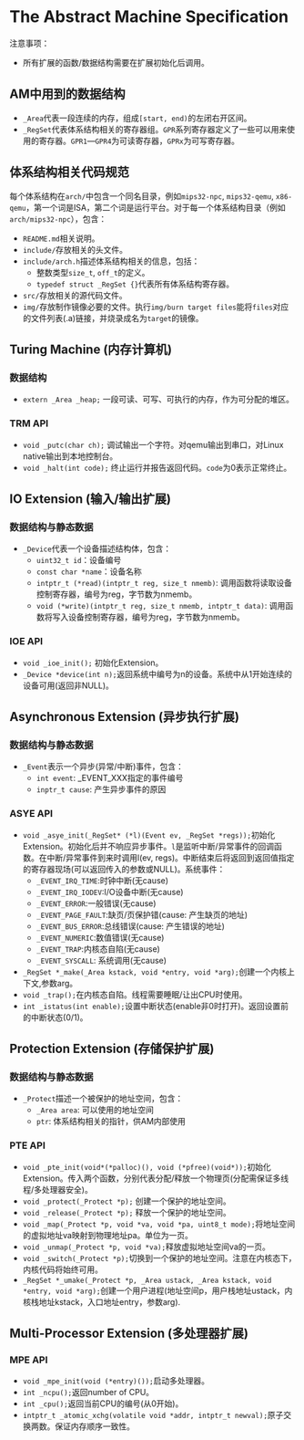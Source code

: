 # The Abstract Machine Specification

注意事项：

* 所有扩展的函数/数据结构需要在扩展初始化后调用。

## AM中用到的数据结构

* `_Area`代表一段连续的内存，组成`[start, end)`的左闭右开区间。
* `_RegSet`代表体系结构相关的寄存器组。`GPR`系列寄存器定义了一些可以用来使用的寄存器。`GPR1`—`GPR4`为可读寄存器，`GPRx`为可写寄存器。

## 体系结构相关代码规范

每个体系结构在`arch/`中包含一个同名目录，例如`mips32-npc`, `mips32-qemu`, `x86-qemu`，第一个词是ISA，第二个词是运行平台。对于每一个体系结构目录（例如`arch/mips32-npc`），包含：

* `README.md`相关说明。
* `include/`存放相关的头文件。
* `include/arch.h`描述体系结构相关的信息，包括：
  * 整数类型`size_t`, `off_t`的定义。
  * `typedef struct _RegSet {}`代表所有体系结构寄存器。
* `src/`存放相关的源代码文件。
* `img/`存放制作镜像必要的文件。执行`img/burn target files`能将`files`对应的文件列表(.a)链接，并烧录成名为`target`的镜像。

## Turing Machine (内存计算机)

### 数据结构

* `extern _Area _heap;` 一段可读、可写、可执行的内存，作为可分配的堆区。

### TRM API

* `void _putc(char ch);` 调试输出一个字符。对qemu输出到串口，对Linux native输出到本地控制台。
* `void _halt(int code);` 终止运行并报告返回代码。`code`为0表示正常终止。

## IO Extension (输入/输出扩展)

### 数据结构与静态数据

* `_Device`代表一个设备描述结构体，包含：
  * `uint32_t id`：设备编号
  * `const char *name`：设备名称
  * `intptr_t (*read)(intptr_t reg, size_t nmemb)`: 调用函数将读取设备控制寄存器，编号为reg，字节数为nmemb。
  * `void (*write)(intptr_t reg, size_t nmemb, intptr_t data)`: 调用函数将写入设备控制寄存器，编号为reg，字节数为nmemb。

### IOE API

* `void _ioe_init();` 初始化Extension。
* `_Device *device(int n);`返回系统中编号为n的设备。系统中从1开始连续的设备可用(返回非NULL)。

## Asynchronous Extension (异步执行扩展)

### 数据结构与静态数据

* `_Event`表示一个异步(异常/中断)事件，包含：
  * `int event`: _EVENT_XXX指定的事件编号
  * `inptr_t cause`: 产生异步事件的原因

### ASYE API

* `void _asye_init(_RegSet* (*l)(Event ev, _RegSet *regs));`初始化Extension。初始化后并不响应异步事件。`l`是监听中断/异常事件的回调函数。在中断/异常事件到来时调用l(ev, regs)。中断结束后将返回到返回值指定的寄存器现场(可以返回传入的参数或NULL)。系统事件：
  * `_EVENT_IRQ_TIME`:时钟中断(无cause)
  * `_EVENT_IRQ_IODEV`:I/O设备中断(无cause)
  * `_EVENT_ERROR`:一般错误(无cause)
  * `_EVENT_PAGE_FAULT`:缺页/页保护错(cause: 产生缺页的地址)
  * `_EVENT_BUS_ERROR`:总线错误(cause: 产生错误的地址)
  * `_EVENT_NUMERIC`:数值错误(无cause)
  * `_EVENT_TRAP`:内核态自陷(无cause)
  * `_EVENT_SYSCALL`: 系统调用(无cause)
* `_RegSet *_make(_Area kstack, void *entry, void *arg);`创建一个内核上下文,参数arg。
* `void _trap();`在内核态自陷。线程需要睡眠/让出CPU时使用。
* `int _istatus(int enable);`设置中断状态(enable非0时打开)。返回设置前的中断状态(0/1)。

## Protection Extension (存储保护扩展)

### 数据结构与静态数据

* `_Protect`描述一个被保护的地址空间，包含：
  * `_Area area`: 可以使用的地址空间
  * `ptr`: 体系结构相关的指针，供AM内部使用

### PTE API

* `void _pte_init(void*(*palloc)(), void (*pfree)(void*));`初始化Extension。传入两个函数，分别代表分配/释放一个物理页(分配需保证多线程/多处理器安全)。
* `void _protect(_Protect *p);` 创建一个保护的地址空间。
* `void _release(_Protect *p);` 释放一个保护的地址空间。
* `void _map(_Protect *p, void *va, void *pa, uint8_t mode);`将地址空间的虚拟地址va映射到物理地址pa。单位为一页。
* `void _unmap(_Protect *p, void *va);`释放虚拟地址空间va的一页。
* `void _switch(_Protect *p);`切换到一个保护的地址空间。注意在内核态下，内核代码将始终可用。
* `_RegSet *_umake(_Protect *p, _Area ustack, _Area kstack, void *entry, void *arg);`创建一个用户进程(地址空间p，用户栈地址ustack，内核栈地址kstack，入口地址entry，参数arg).

## Multi-Processor Extension (多处理器扩展)

### MPE API

* `void _mpe_init(void (*entry)());`启动多处理器。
* `int _ncpu();`返回number of CPU。
* `int _cpu();`返回当前CPU的编号(从0开始)。
* `intptr_t _atomic_xchg(volatile void *addr, intptr_t newval);`原子交换两数。保证内存顺序一致性。
